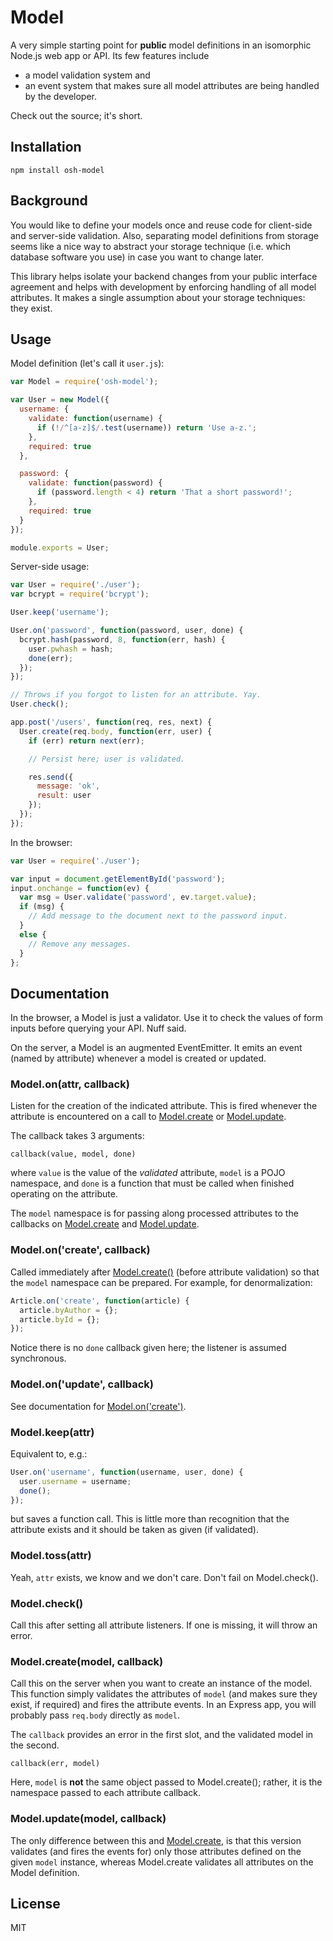 # Model

A very simple starting point for **public** model definitions in an
isomorphic Node.js web app or API. Its few features include

- a model validation system and
- an event system that makes sure all model attributes are being
  handled by the developer.

Check out the source; it's short.

## Installation

```
npm install osh-model
```

## Background

You would like to define your models once and reuse code for client-side and
server-side validation.  Also, separating model definitions from storage seems
like a nice way to abstract your storage technique (i.e.  which database
software you use) in case you want to change later.

This library helps isolate your backend changes from your public interface
agreement and helps with development by enforcing handling of all model
attributes.  It makes a single assumption about your storage techniques:
they exist.

## Usage

Model definition (let's call it `user.js`):

```js
var Model = require('osh-model');

var User = new Model({
  username: {
    validate: function(username) {
      if (!/^[a-z]$/.test(username)) return 'Use a-z.';
    },
    required: true
  },

  password: {
    validate: function(password) {
      if (password.length < 4) return 'That a short password!';
    },
    required: true
  }
});

module.exports = User;
```

Server-side usage:

```js
var User = require('./user');
var bcrypt = require('bcrypt');

User.keep('username');

User.on('password', function(password, user, done) {
  bcrypt.hash(password, 8, function(err, hash) {
    user.pwhash = hash;
    done(err);
  });
});

// Throws if you forgot to listen for an attribute. Yay.
User.check();

app.post('/users', function(req, res, next) {
  User.create(req.body, function(err, user) {
    if (err) return next(err);

    // Persist here; user is validated.

    res.send({
      message: 'ok',
      result: user
    });
  });
});
```


In the browser:

```js
var User = require('./user');

var input = document.getElementById('password');
input.onchange = function(ev) {
  var msg = User.validate('password', ev.target.value);
  if (msg) {
    // Add message to the document next to the password input.
  }
  else {
    // Remove any messages.
  }
};
```

## Documentation

In the browser, a Model is just a validator. Use it to check the values
of form inputs before querying your API. Nuff said.

On the server, a Model is an augmented EventEmitter. It emits an event
(named by attribute) whenever a model is created or updated.

### Model.on(attr, callback)

Listen for the creation of the indicated attribute. This is fired whenever the
attribute is encountered on a call to
[Model.create](#modelcreatemodel-callback) or
[Model.update](#modelupdatemodel-callback).

The callback takes 3 arguments:

```
callback(value, model, done)
```

where `value` is the value of the *validated* attribute,
`model` is a POJO namespace, and `done` is a function that must be called
when finished operating on the attribute.

The `model` namespace is for passing along processed attributes to the
callbacks on [Model.create](#modelcreatemodel-callback) and
[Model.update](#modelupdatemodel-callback).

### Model.on('create', callback)

Called immediately after
[Model.create()](#modelcreatemodel-callback) (before attribute validation)
so that the `model` namespace
can be prepared. For example, for denormalization:

```js
Article.on('create', function(article) {
  article.byAuthor = {};
  article.byId = {};
});
```

Notice there is no `done` callback given here; the listener is assumed
synchronous.

### Model.on('update', callback)

See documentation for [Model.on('create')](#modeloncreate-callback).

### Model.keep(attr)

Equivalent to, e.g.:

```js
User.on('username', function(username, user, done) {
  user.username = username;
  done();
});
```

but saves a function call. This is little more than recognition
that the attribute exists and it should be taken as given (if validated).

### Model.toss(attr)

Yeah, `attr` exists, we know and we don't care. Don't fail on
Model.check().

### Model.check()

Call this after setting all attribute listeners. If one is missing,
it will throw an error.

### Model.create(model, callback)

Call this on the server when you want to create an instance of the model. This
function simply validates the attributes of `model` (and makes sure they exist,
if required) and fires the attribute events.  In an Express app, you will
probably pass `req.body` directly as `model`.

The `callback` provides an error in the first slot, and the validated
model in the second.

```
callback(err, model)
```

Here, `model` is **not** the same object passed to Model.create(); rather,
it is the namespace passed to each attribute callback.

### Model.update(model, callback)

The only difference between this and
[Model.create](#modelcreatemodel-callback), is that this version validates (and
fires the events for) only those attributes defined on the given `model`
instance, whereas Model.create validates all attributes on the Model
definition.


## License

MIT
